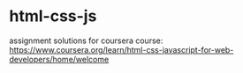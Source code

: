 # html-css-js
assignment solutions for coursera course: https://www.coursera.org/learn/html-css-javascript-for-web-developers/home/welcome

